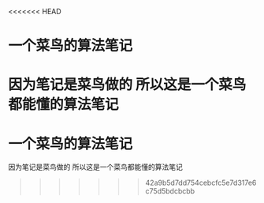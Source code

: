 <<<<<<< HEAD
# 一个菜鸟的算法笔记
因为笔记是菜鸟做的
所以这是一个菜鸟都能懂的算法笔记
=======
# 一个菜鸟的算法笔记
因为笔记是菜鸟做的
所以这是一个菜鸟都能懂的算法笔记
>>>>>>> 42a9b5d7dd754cebcfc5e7d317e6c75d5bdcbcbb
